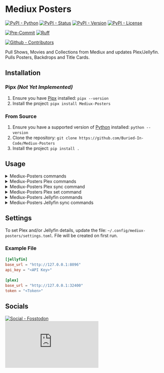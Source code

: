# Mediux Posters

[![PyPI - Python](https://img.shields.io/pypi/pyversions/Mediux-Posters.svg?logo=PyPI&label=Python&style=flat-square)](https://pypi.python.org/pypi/Mediux-Posters/)
[![PyPI - Status](https://img.shields.io/pypi/status/Mediux-Posters.svg?logo=PyPI&label=Status&style=flat-square)](https://pypi.python.org/pypi/Mediux-Posters/)
[![PyPI - Version](https://img.shields.io/pypi/v/Mediux-Posters.svg?logo=PyPI&label=Version&style=flat-square)](https://pypi.python.org/pypi/Mediux-Posters/)
[![PyPI - License](https://img.shields.io/pypi/l/Mediux-Posters.svg?logo=PyPI&label=License&style=flat-square)](https://opensource.org/licenses/MIT)

[![Pre-Commit](https://img.shields.io/badge/pre--commit-enabled-brightgreen?logo=pre-commit&style=flat-square)](https://github.com/pre-commit/pre-commit)
[![Ruff](https://img.shields.io/badge/ruff-enabled-brightgreen?logo=ruff&style=flat-square)](https://github.com/astral-sh/ruff)

[![Github - Contributors](https://img.shields.io/github/contributors/Buried-In-Code/Mediux-Posters.svg?logo=Github&label=Contributors&style=flat-square)](https://github.com/Buried-In-Code/Mediux-Posters/graphs/contributors)

Pull Shows, Movies and Collections from Mediux and updates Plex/Jellyfin.
Pulls Posters, Backdrops and Title Cards.

## Installation

### Pipx _(Not Yet Implemented)_

1. Ensure you have [Pipx](https://pipxproject.github.io/pipx/) installed: `pipx --version`
2. Install the project: `pipx install Mediux-Posters`

### From Source

1. Ensure you have a supported version of [Python](https://www.python.org/) installed: `python --version`
2. Clone the repository: `git clone https://github.com/Buried-In-Code/Mediux-Posters`
3. Install the project: `pip install .`

## Usage

<details><summary>Mediux-Posters commands</summary>
![`uv run Mediux-Posters --help`](docs/img/usage-01.svg)
</details>
<details><summary>Mediux-Posters Plex commands</summary>
![`uv run Mediux-Posters plex --help`](docs/img/usage-plex-01.svg)
</details>
<details><summary>Mediux-Posters Plex sync command</summary>
![`uv run Mediux-Posters plex sync --help`](docs/img/usage-plex-02.svg)
</details>
<details><summary>Mediux-Posters Plex set command</summary>
![`uv run Mediux-Posters plex set --help`](docs/img/usage-plex-03.svg)
</details>
<details><summary>Mediux-Posters Jellyfin commands</summary>
![`uv run Mediux-Posters jellyfin --help`](docs/img/usage-jellyfin-01.svg)
</details>
<details><summary>Mediux-Posters Jellyfin sync commands</summary>
![`uv run Mediux-Posters jellyfin sync --help`](docs/img/usage-jellyfin-02.svg)
</details>

## Settings

To set Plex and/or Jellyfin details, update the file: `~/.config/mediux-posters/settings.toml`.
File will be created on first run.

### Example File

```toml
[jellyfin]
base_url = "http://127.0.0.1:8096"
api_key = "<API Key>"

[plex]
base_url = "http://127.0.0.1:32400"
token = "<Token>"
```

## Socials

[![Social - Fosstodon](https://img.shields.io/badge/%40BuriedInCode-teal?label=Fosstodon&logo=mastodon&style=for-the-badge)](https://fosstodon.org/@BuriedInCode)\
[![Social - Matrix](https://img.shields.io/matrix/The-Dev-Environment:matrix.org?label=The-Dev-Environment&logo=matrix&style=for-the-badge)](https://matrix.to/#/#The-Dev-Environment:matrix.org)
